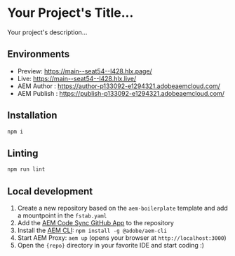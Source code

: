 # Your Project's Title...
Your project's description...

## Environments
- Preview: https://main--seat54--l428.hlx.page/
- Live: https://main--seat54--l428.hlx.live/
- AEM Author : https://author-p133092-e1294321.adobeaemcloud.com/
- AEM Publish : https://publish-p133092-e1294321.adobeaemcloud.com/

## Installation

```sh
npm i
```

## Linting

```sh
npm run lint
```

## Local development

1. Create a new repository based on the `aem-boilerplate` template and add a mountpoint in the `fstab.yaml`
1. Add the [AEM Code Sync GitHub App](https://github.com/apps/aem-code-sync) to the repository
1. Install the [AEM CLI](https://github.com/adobe/helix-cli): `npm install -g @adobe/aem-cli`
1. Start AEM Proxy: `aem up` (opens your browser at `http://localhost:3000`)
1. Open the `{repo}` directory in your favorite IDE and start coding :)
